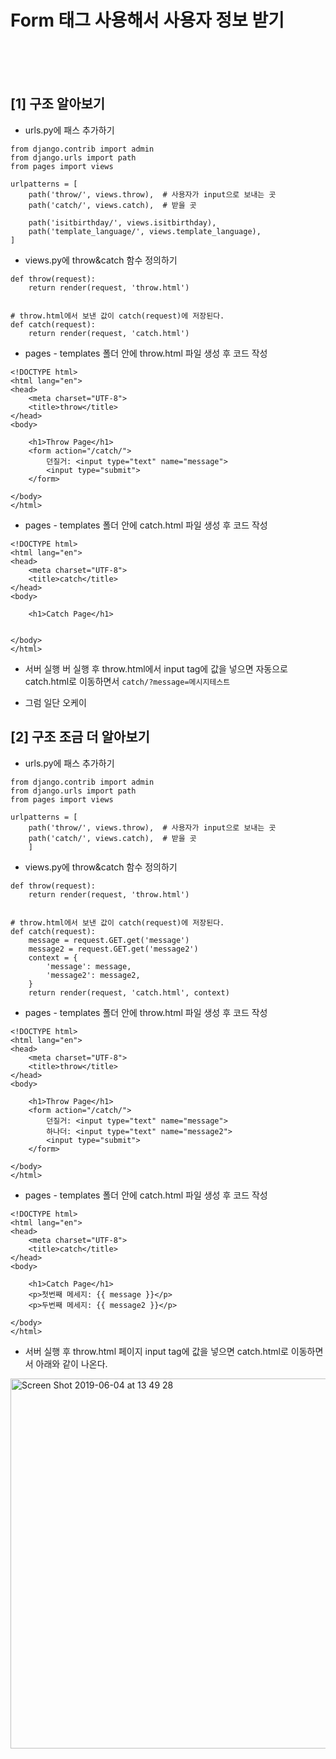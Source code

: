 # Form 태그 사용해서 사용자 정보 받기

<br />
<br />
<br />

## [1] 구조 알아보기

* urls.py에 패스 추가하기

```
from django.contrib import admin
from django.urls import path
from pages import views

urlpatterns = [
    path('throw/', views.throw),  # 사용자가 input으로 보내는 곳
    path('catch/', views.catch),  # 받을 곳

    path('isitbirthday/', views.isitbirthday),
    path('template_language/', views.template_language),
]
```

* views.py에 throw&catch 함수 정의하기

```
def throw(request):
    return render(request, 'throw.html')


# throw.html에서 보낸 값이 catch(request)에 저장된다.
def catch(request):
    return render(request, 'catch.html')
```

* pages - templates 폴더 안에 throw.html 파일 생성 후 코드 작성

```
<!DOCTYPE html>
<html lang="en">
<head>
    <meta charset="UTF-8">
    <title>throw</title>
</head>
<body>

    <h1>Throw Page</h1>
    <form action="/catch/">
        던질거: <input type="text" name="message">
        <input type="submit">
    </form>

</body>
</html>
```

* pages - templates 폴더 안에 catch.html 파일 생성 후 코드 작성

```
<!DOCTYPE html>
<html lang="en">
<head>
    <meta charset="UTF-8">
    <title>catch</title>
</head>
<body>

    <h1>Catch Page</h1>


</body>
</html>
```

* 서버 실행 버 실행 후 throw.html에서 input tag에 값을 넣으면 자동으로 catch.html로 이동하면서 ```catch/?message=메시지테스트```

* 그럼 일단 오케이



## [2] 구조 조금 더 알아보기

* urls.py에 패스 추가하기

```
from django.contrib import admin
from django.urls import path
from pages import views

urlpatterns = [
    path('throw/', views.throw),  # 사용자가 input으로 보내는 곳
    path('catch/', views.catch),  # 받을 곳
    ]
```

* views.py에 throw&catch 함수 정의하기

```
def throw(request):
    return render(request, 'throw.html')


# throw.html에서 보낸 값이 catch(request)에 저장된다.
def catch(request):
    message = request.GET.get('message')
    message2 = request.GET.get('message2')
    context = {
        'message': message,
        'message2': message2,
    }
    return render(request, 'catch.html', context)
```

* pages - templates 폴더 안에 throw.html 파일 생성 후 코드 작성

```
<!DOCTYPE html>
<html lang="en">
<head>
    <meta charset="UTF-8">
    <title>throw</title>
</head>
<body>

    <h1>Throw Page</h1>
    <form action="/catch/">
        던질거: <input type="text" name="message">
        하나더: <input type="text" name="message2">
        <input type="submit">
    </form>

</body>
</html>
```

* pages - templates 폴더 안에 catch.html 파일 생성 후 코드 작성

```
<!DOCTYPE html>
<html lang="en">
<head>
    <meta charset="UTF-8">
    <title>catch</title>
</head>
<body>

    <h1>Catch Page</h1>
    <p>첫번째 메세지: {{ message }}</p>
    <p>두번째 메세지: {{ message2 }}</p>

</body>
</html>
```

* 서버 실행 후 throw.html 페이지 input tag에 값을 넣으면 catch.html로 이동하면서 아래와 같이 나온다.

<img width="592" alt="Screen Shot 2019-06-04 at 13 49 28" src="https://user-images.githubusercontent.com/46523571/58851981-a66ca100-86cf-11e9-9b01-b7e01eaf6d53.png">









